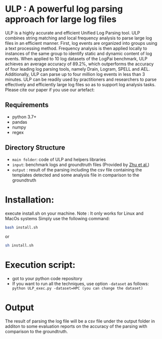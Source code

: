 # ULP : A powerful log parsing approach for large log files
ULP is a highly accurate and efficient Unified Log Parsing tool. ULP combines string matching and local frequency analysis to parse large log files in an efficient manner. First, log events are organized into groups using a text processing method. Frequency analysis is then applied locally to instances of the same group to identify static and dynamic content of log events. When applied to 10 log datasets of the LogPai benchmark, ULP achieves an average accuracy of 89.2%, which outperforms the accuracy of four leading log parsing tools, namely Drain, Logram, SPELL and AEL. Additionally, ULP can parse up to four million log events in less than 3 minutes. ULP can be readily used by practitioners and researchers to parse effectively and efficiently large log files so as to support log analysis tasks.
Please cite our paper if you use our artefact:

## Requirements

* python 3.7+ 
* pandas
* numpy
* regex


## Directory Structure
- `main folder`: code of ULP and helpers libraries
- `input`: benchmark logs and groundtruth files (Provided by [Zhu et al.](https://dl.acm.org/doi/10.1109/ICSE-SEIP.2019.00021))
- `output` : result of the parsing including the csv file containing the templates detected and some analysis file in comparison to the groundtruth


# Installation:
 execute install.sh on your machine. 
 Note : It only works for Linux and MacOs systems
Simply use the following command:
```bash
bash install.sh
```
or
```sh
sh install.sh
```

# Execution script:
- got to your python code repository
- If you want to run all the techniques, use option `-dataset` as follows:
``` python ULP_exec.py -dataset=HPC (you can change the dataset)```

# Output
The result of parsing the log file will be a csv file under the output folder in additon to some evaluation reports on the accuracy of the parsing with comparison to the groundtruth.
